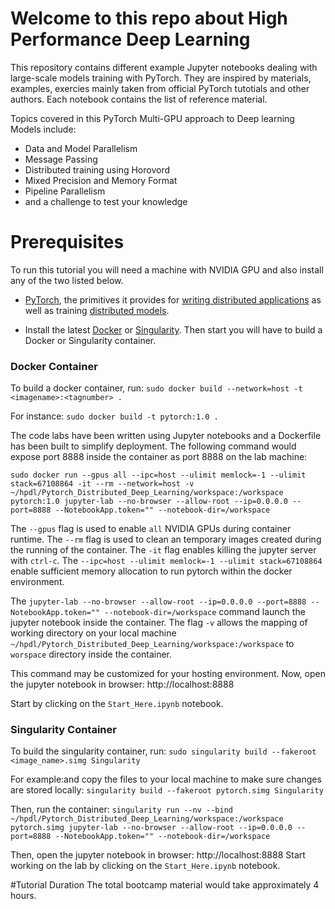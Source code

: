 # Welcome to this repo about High Performance Deep Learning

This repository contains different example Jupyter notebooks dealing with large-scale models training with PyTorch. They are inspired by materials, examples, exercies mainly taken from official PyTorch tutotials and other authors. Each notebook contains the list of reference material. 

Topics covered in this PyTorch Multi-GPU approach to Deep learning Models include:

- Data and Model Parallelism
- Message Passing
- Distributed training using Horovord
- Mixed Precision and Memory Format
- Pipeline Parallelism
- and a challenge to test your knowledge



# Prerequisites
To run this tutorial you will need a machine with NVIDIA GPU and also install any of the two listed below.

- [PyTorch](https://pytorch.org/tutorials/beginner/deep_learning_60min_blitz.html), the primitives it provides for [writing distributed applications](https://pytorch.org/tutorials/intermediate/dist_tuto.html) as well as training [distributed models](https://pytorch.org/tutorials/intermediate/ddp_tutorial.html).

- Install the latest [Docker](https://docs.nvidia.com/datacenter/cloud-native/container-toolkit/install-guide.html#docker) or [Singularity](https://sylabs.io/docs/). Then start you will have to build a Docker or Singularity container.

### Docker Container
To build a docker container, run:
`sudo docker build --network=host -t <imagename>:<tagnumber> .`

For instance:
`sudo docker build -t pytorch:1.0 .`

The code labs have been written using Jupyter notebooks and a Dockerfile has been built to simplify deployment. The following command would expose port 8888 inside the container as port 8888 on the lab machine:

`sudo docker run --gpus all --ipc=host --ulimit memlock=-1 --ulimit stack=67108864 -it --rm --network=host -v ~/hpdl/Pytorch_Distributed_Deep_Learning/workspace:/workspace pytorch:1.0 jupyter-lab --no-browser --allow-root --ip=0.0.0.0 --port=8888 --NotebookApp.token="" --notebook-dir=/workspace`


The `--gpus` flag is used to enable `all` NVIDIA GPUs during container runtime. The `--rm` flag is used to clean an temporary images created during the running of the container. The `-it` flag enables killing the jupyter server with `ctrl-c`. The `--ipc=host --ulimit memlock=-1 --ulimit stack=67108864` enable sufficient memory allocation to run pytorch within the docker environment. 

The `jupyter-lab --no-browser --allow-root --ip=0.0.0.0 --port=8888 --NotebookApp.token="" --notebook-dir=/workspace` command launch the jupyter notebook inside the container. The flag `-v` allows the mapping of working directory on your local machine `~/hpdl/Pytorch_Distributed_Deep_Learning/workspace:/workspace` to `worspace` directory inside the container.


This command may be customized for your hosting environment. Now, open the jupyter notebook in browser: http://localhost:8888

Start by clicking on the `Start_Here.ipynb` notebook.


### Singularity Container
  
To build the singularity container, run:
`sudo singularity build --fakeroot <image_name>.simg Singularity`

For example:and copy the files to your local machine to make sure changes are stored locally:
`singularity build --fakeroot pytorch.simg Singularity`


Then, run the container:
`singularity run --nv --bind ~/hpdl/Pytorch_Distributed_Deep_Learning/workspace:/workspace pytorch.simg jupyter-lab --no-browser --allow-root --ip=0.0.0.0 --port=8888 --NotebookApp.token="" --notebook-dir=/workspace`

Then, open the jupyter notebook in browser: http://localhost:8888
Start working on the lab by clicking on the `Start_Here.ipynb` notebook.

#Tutorial Duration
The total bootcamp material would take approximately 4 hours.





